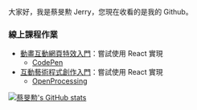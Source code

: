 大家好，我是蔡旻勲 Jerry，您現在收看的是我的 Github。

### 線上課程作業

- [動畫互動網頁特效入門](https://github.com/hellohayeah/js-canvas)：嘗試使用 React 實現
  - [CodePen](https://codepen.io/hellohayeah)
- [互動藝術程式創作入門](https://github.com/hellohayeah/creative-coding)：嘗試使用 React 實現
  - [OpenProcessing](https://openprocessing.org/user/253477/?view=sketches)

[![蔡旻勲's GitHub stats](https://github-readme-stats.vercel.app/api?username=hellohayeah&count_private=true&show_icons=true&theme=react)](https://github.com/anuraghazra/github-readme-stats)

<!---
hellohayeah/hellohayeah is a ✨ special ✨ repository because its `README.md` (this file) appears on your GitHub profile.
You can click the Preview link to take a look at your changes.
--->
